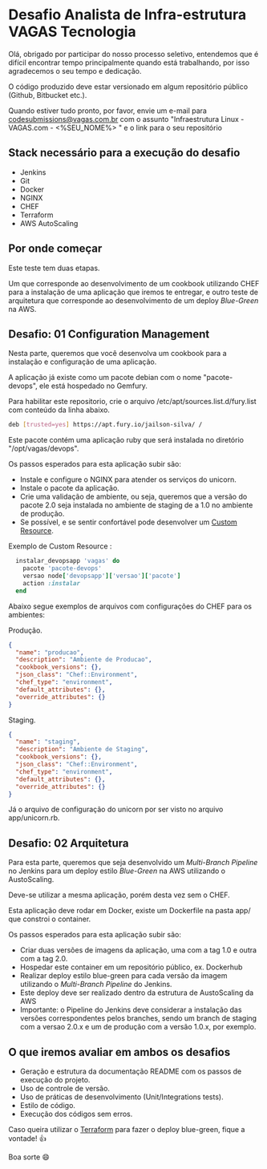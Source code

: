 # Desafio Analista de Infra-estrutura VAGAS Tecnologia

Olá, obrigado por participar do nosso processo seletivo, entendemos que é difícil encontrar tempo principalmente quando está trabalhando, por isso agradecemos o seu tempo e dedicação.

O código produzido deve estar versionado em algum repositório público (Github, Bitbucket etc.).

Quando estiver tudo pronto, por favor, envie um e-mail para codesubmissions@vagas.com.br com o assunto "Infraestrutura Linux -  VAGAS.com - <%SEU_NOME%> " e o link para o seu repositório

## Stack necessário para a execução do desafio

* Jenkins
* Git
* Docker
* NGINX
* CHEF
* Terraform
* AWS AutoScaling

## Por onde começar

Este teste tem duas etapas.

Um que corresponde ao desenvolvimento de um cookbook utilizando CHEF para a instalação de uma aplicação que iremos te entregar, e outro teste de arquitetura que corresponde ao desenvolvimento de um deploy *Blue-Green* na AWS.

## Desafio: 01 Configuration Management

Nesta parte, queremos que você desenvolva um cookbook para a instalação e configuração de uma aplicação.

A aplicação já existe como um pacote debian com o nome "pacote-devops", ele está hospedado no Gemfury.

Para habilitar este repositorio, crie o arquivo /etc/apt/sources.list.d/fury.list com conteúdo da linha abaixo.

```bash
deb [trusted=yes] https://apt.fury.io/jailson-silva/ /
```

Este pacote contém uma aplicação ruby que será instalada no diretório "/opt/vagas/devops".

Os passos esperados para esta aplicação subir são:

* Instale e configure o NGINX para atender os serviços do unicorn.
* Instale o pacote da aplicação.
* Crie uma validação de ambiente, ou seja, queremos que a versão do pacote 2.0 seja instalada no ambiente de staging de a 1.0 no ambiente de produção.
* Se possível, e se sentir confortável pode desenvolver um [Custom Resource](https://docs.chef.io/custom_resources.html).
  
Exemplo de Custom Resource :

```ruby
  instalar_devopsapp 'vagas' do
    pacote 'pacote-devops'
    versao node['devopsapp']['versao']['pacote']
    action :instalar
  end
```

Abaixo segue exemplos de arquivos com configurações do CHEF para os ambientes:

Produção.

```json
{
  "name": "producao",
  "description": "Ambiente de Producao",
  "cookbook_versions": {},
  "json_class": "Chef::Environment",
  "chef_type": "environment",
  "default_attributes": {},
  "override_attributes": {}
}
```

Staging.

```json
{
  "name": "staging",
  "description": "Ambiente de Staging",
  "cookbook_versions": {},
  "json_class": "Chef::Environment",
  "chef_type": "environment",
  "default_attributes": {},
  "override_attributes": {}
}
```

Já o arquivo de configuração do unicorn por ser visto no arquivo app/unicorn.rb.

## Desafio: 02 Arquitetura

Para esta parte, queremos que seja desenvolvido um *Multi-Branch Pipeline* no Jenkins para um deploy estilo *Blue-Green* na AWS utilizando o AustoScaling.

Deve-se utilizar a mesma aplicação, porém desta vez sem o CHEF.

Esta aplicação deve rodar em Docker, existe um Dockerfile na pasta app/ que constroi o container.

Os passos esperados para esta aplicação subir são:

* Criar duas versões de imagens da aplicação, uma com a tag 1.0 e outra com a tag 2.0.
* Hospedar este container em um repositório público, ex. Dockerhub
* Realizar deploy estilo blue-green para cada versão da imagem utilizando o *Multi-Branch Pipeline* do Jenkins.
* Este deploy deve ser realizado dentro da estrutura de AustoScaling da AWS
* Importante: o Pipeline do Jenkins deve considerar a instalação das versões correspondentes pelos branches, sendo um branch de staging com a versao 2.0.x e um de produção com a versão 1.0.x, por exemplo.

## O que iremos avaliar em ambos os desafios

* Geração e estrutura da documentação README com os passos de execução do projeto.
* Uso de controle de versão.
* Uso de práticas de desenvolvimento (Unit/Integrations tests).
* Estilo de código.
* Execução dos códigos sem erros.

Caso queira utilizar o [Terraform](https://www.terraform.io) para fazer o deploy blue-green, fique a vontade! :+1:

Boa sorte :smile: